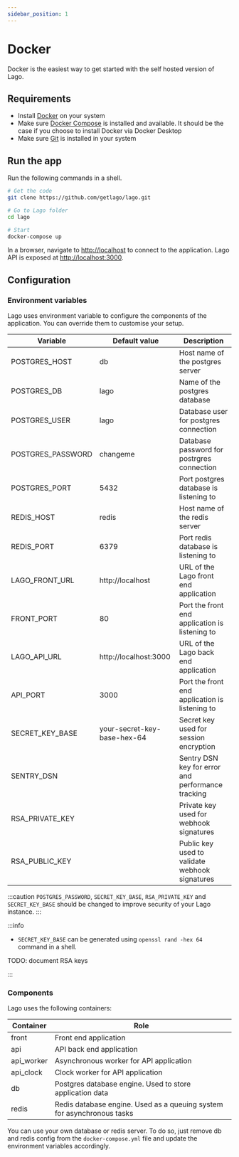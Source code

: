 ```yaml
---
sidebar_position: 1
---
```


# Docker
Docker is the easiest way to get started with the self hosted version of Lago.

## Requirements
* Install [Docker](https://docs.docker.com/get-docker/) on your system
* Make sure [Docker Compose](https://docs.docker.com/compose/install/) is installed and available. It should be the case if you choose to install Docker via Docker Desktop
* Make sure [Git](https://git-scm.com/book/en/v2/Getting-Started-Installing-Git) is installed in your system

## Run the app
Run the following commands in a shell.

```bash
# Get the code
git clone https://github.com/getlago/lago.git

# Go to Lago folder
cd lago

# Start
docker-compose up
```

In a browser, navigate to [http://localhost](http://localhost) to connect to the application. Lago API is exposed at [http://localhost:3000](http://localhost:3000).

## Configuration

### Environment variables
Lago uses environment variable to configure the components of the application.
You can override them to customise your setup.

| Variable | Default value | Description |
|--|--|--|
| POSTGRES_HOST | db | Host name of the postgres server |
| POSTGRES_DB | lago | Name of the postgres database |
| POSTGRES_USER | lago | Database user for postgres connection |
| POSTGRES_PASSWORD | changeme | Database password for postrgres connection |
| POSTGRES_PORT | 5432 | Port postgres database is listening to |
| REDIS_HOST | redis | Host name of the redis server |
| REDIS_PORT | 6379 | Port redis database is listening to |
| LAGO_FRONT_URL | http://localhost | URL of the Lago front end application |
| FRONT_PORT | 80 | Port the front end application is listening to |
| LAGO_API_URL | http://localhost:3000 | URL of the Lago back end application |
| API_PORT | 3000 | Port the front end application is listening to |
| SECRET_KEY_BASE | your-secret-key-base-hex-64 | Secret key used for session encryption |
| SENTRY_DSN | | Sentry DSN key for error and performance tracking |
| RSA_PRIVATE_KEY | | Private key used for webhook signatures |
| RSA_PUBLIC_KEY | | Public key used to validate webhook signatures |

:::caution
`POSTGRES_PASSWORD`, `SECRET_KEY_BASE`, `RSA_PRIVATE_KEY` and `SECRET_KEY_BASE` should be changed to improve security of your Lago instance.
:::

:::info
- `SECRET_KEY_BASE` can be generated using `openssl rand -hex 64` command in a shell.

TODO: document RSA keys

:::

### Components

Lago uses the following containers:

| Container | Role |
|--|--|
| front | Front end application |
| api | API back end application |
| api_worker | Asynchronous worker for API application |
| api_clock | Clock worker for API application |
| db | Postgres database engine. Used to store application data |
| redis | Redis database engine. Used as a queuing system for asynchronous tasks |

You can use your own database or redis server.
To do so, just remove db and redis config from the `docker-compose.yml` file and update the environment variables accordingly.
